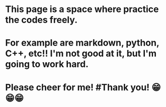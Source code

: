 # This page is a space where practice the codes freely. 

# For example are markdown, python, C++, etc!! I'm not good at it, but I'm going to work hard.

# Please cheer for me! #Thank you! 😁😁😁
